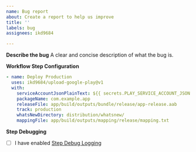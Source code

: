 ```yaml
---
name: Bug report
about: Create a report to help us improve
title: ''
labels: bug
assignees: ikd9684

---
```


**Describe the bug**
A clear and concise description of what the bug is.

**Workflow Step Configuration**

<!-- Update the example below with your configuration to better help me debug your issue. You can obfuscate anything that isn't public. -->

```yml
- name: Deploy Production
  uses: ikd9684/upload-google-play@v1
  with:
    serviceAccountJsonPlainText: ${{ secrets.PLAY_SERVICE_ACCOUNT_JSON }}
    packageName: com.example.app
    releaseFile: app/build/outputs/bundle/release/app-release.aab
    track: production
    whatsNewDirectory: distribution/whatsnew/
    mappingFile: app/build/outputs/mapping/release/mapping.txt
```

**Step Debugging**

- [ ] I have enabled [Step Debug Logging](https://docs.github.com/en/free-pro-team@latest/actions/managing-workflow-runs/enabling-debug-logging#enabling-step-debug-logging)

<!-- Please post your debug step logs for this step here to better help debugging, or link to your actions if your project is open source -->
